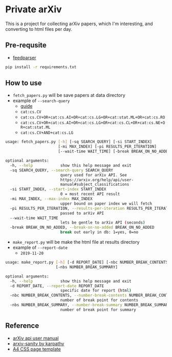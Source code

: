 # Private arXiv
This is a project for collecting arXiv papers, which I'm interesting, and converting to html files per day.

## Pre-requsite
- [feedparser](https://pypi.org/project/feedparser/)

```sh
pip install -r requirements.txt
```

## How to use
- `fetch_papers.py` will be save papers at data directory
- example of `--search-query`
  - [guide](https://arxiv.org/help/api/user-manual#subject_classifications)
  - `cat:cs.CV`
  - `cat:cs.CV+OR+cat:cs.AI+OR+cat:cs.LG+OR+cat:stat.ML+OR+cat:cs.RO`
  - `cat:cs.CV+OR+cat:cs.AI+OR+cat:cs.LG+OR+cat:cs.CL+OR+cat:cs.NE+OR+cat:stat.ML`
  - `cat:cs.CV+AND+cat:cs.LG`

```sh
usage: fetch_papers.py [-h] [-sq SEARCH_QUERY] [-si START_INDEX]
                       [-mi MAX_INDEX] [-pi RESULTS_PER_ITERATION]
                       [--wait-time WAIT_TIME] [-break BREAK_ON_NO_ADDED]

optional arguments:
  -h, --help            show this help message and exit
  -sq SEARCH_QUERY, --search-query SEARCH_QUERY
                        query used for arXiv API. See
                        https://arxiv.org/help/api/user-
                        manual#subject_classifications
  -si START_INDEX, --start-index START_INDEX
                        0 = most recent API result
  -mi MAX_INDEX, --max-index MAX_INDEX
                        upper bound on paper index we will fetch
  -pi RESULTS_PER_ITERATION, --results-per-iteration RESULTS_PER_ITERATION
                        passed to arXiv API
  --wait-time WAIT_TIME
                        lets be gentle to arXiv API (seconds)
  -break BREAK_ON_NO_ADDED, --break-on-no-added BREAK_ON_NO_ADDED
                        break out early in db: 1=yes, 0=no
```

- `make_report.py` will be make the html file at results directory
- example of `--report-date`
  - `2019-11-20`
```sh
usage: make_report.py [-h] [-d REPORT_DATE] [-nbc NUMBER_BREAK_CONTENTS]
                      [-nbs NUMBER_BREAK_SUMMARY]

optional arguments:
  -h, --help            show this help message and exit
  -d REPORT_DATE, --report-date REPORT_DATE
                        specific date for report (html)
  -nbc NUMBER_BREAK_CONTENTS, --number-break-contents NUMBER_BREAK_CONTENTS
                        number of break point for contents
  -nbs NUMBER_BREAK_SUMMARY, --number-break-summary NUMBER_BREAK_SUMMARY
                        number of break point for summary
```


## Reference
- [arXiv api user manual](https://arxiv.org/help/api/user-manual)
- [arxiv-sanity by karpathy](https://github.com/karpathy/arxiv-sanity-preserver)
- [A4 CSS page template](https://codepen.io/rafaelcastrocouto/pen/LFAes)
